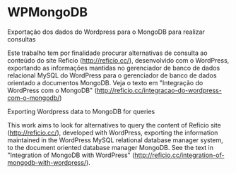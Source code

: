 # WPMongoDB
Exportação dos dados do Wordpress para o MongoDB para realizar consultas

Este trabalho tem por finalidade procurar alternativas de consulta ao conteúdo do site Reficio (http://reficio.cc/), desenvolvido com o WordPress, exportando as informações mantidas no gerenciador de banco de dados relacional MySQL do WordPress para o gerenciador de banco de dados orientado a documentos MongoDB. Veja o texto em "Integração do WordPress com o MongoDB" (http://reficio.cc/integracao-do-wordpress-com-o-mongodb/)

Exporting Wordpress data to MongoDB for queries

This work aims to look for alternatives to query the content of Reficio site (http://reficio.cc/), developed with WordPress, exporting the information maintained in the WordPress MySQL relational database manager system, to the document oriented database manager MongoDB. See the text in "Integration of MongoDB with WordPress" (http://reficio.cc/integration-of-mongodb-with-wordpress/).
